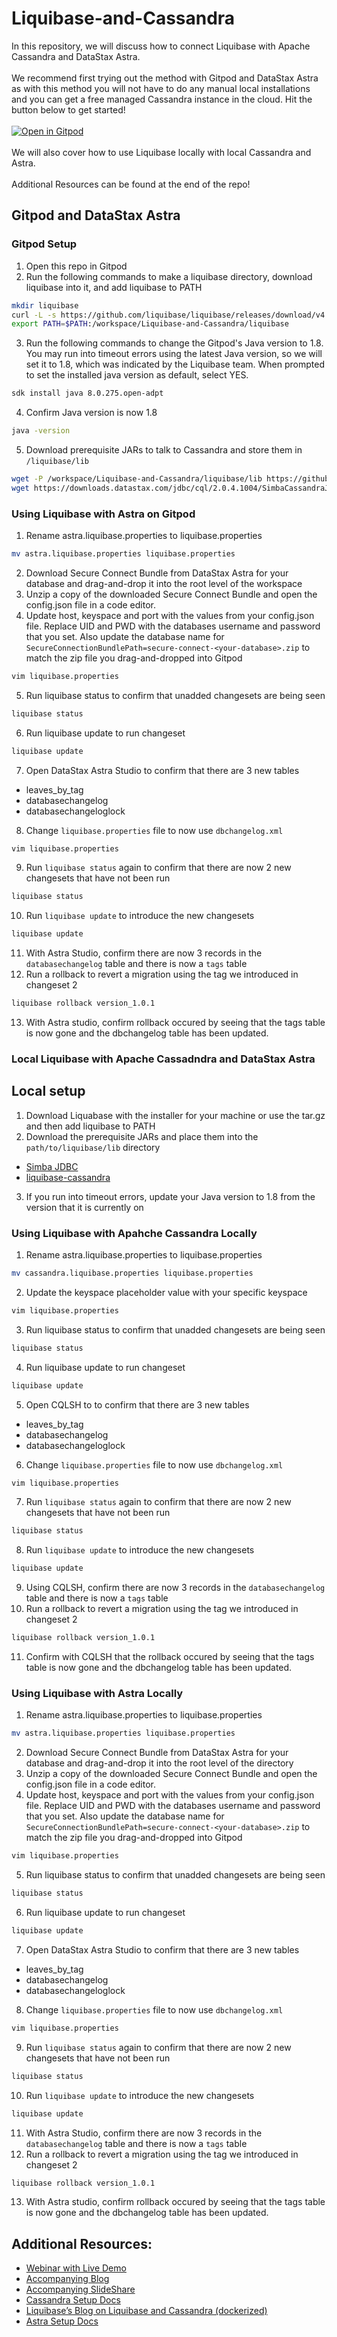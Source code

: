 # Liquibase-and-Cassandra
In this repository, we will discuss how to connect Liquibase with Apache Cassandra and DataStax Astra.
</br>
</br>
We recommend first trying out the method with Gitpod and DataStax Astra as with this method you will not have to do any manual local installations and you can get a free managed Cassandra instance in the cloud. Hit the button below to get started!
</br>
</br>
[![Open in Gitpod](https://gitpod.io/button/open-in-gitpod.svg)](https://gitpod.io/#https://github.com/adp8ke/Liquibase-and-Cassandra) 
</br>
</br>
We will also cover how to use Liquibase locally with local Cassandra and Astra. 
</br>
</br>
Additional Resources can be found at the end of the repo!
## Gitpod and DataStax Astra
### Gitpod Setup
1. Open this repo in Gitpod
2. Run the following commands to make a liquibase directory, download liquibase into it, and add liquibase to PATH
```bash
mkdir liquibase
curl -L -s https://github.com/liquibase/liquibase/releases/download/v4.2.2/liquibase-4.2.2.tar.gz | tar xvz -C /workspace/Liquibase-and-Cassandra/liquibase
export PATH=$PATH:/workspace/Liquibase-and-Cassandra/liquibase
```
3. Run the following commands to change the Gitpod's Java version to 1.8. You may run into timeout errors using the latest Java version, so we will set it to 1.8, which was indicated by the Liquibase team. When prompted to set the installed java version as default, select YES. 
```bash
sdk install java 8.0.275.open-adpt
```
4. Confirm Java version is now 1.8
```bash
java -version
```
5. Download prerequisite JARs to talk to Cassandra and store them in `/liquibase/lib`
```bash
wget -P /workspace/Liquibase-and-Cassandra/liquibase/lib https://github.com/liquibase/liquibase-cassandra/releases/download/liquibase-cassandra-4.2.2/liquibase-cassandra-4.2.2.jar
wget https://downloads.datastax.com/jdbc/cql/2.0.4.1004/SimbaCassandraJDBC42-2.0.4.1004.zip && unzip SimbaCassandraJDBC42-2.0.4.1004.zip -d /workspace/Liquibase-and-Cassandra/liquibase/lib && rm SimbaCassandraJDBC42-2.0.4.1004.zip
```
### Using Liquibase with Astra on Gitpod
1. Rename astra.liquibase.properties to liquibase.properties
```bash
mv astra.liquibase.properties liquibase.properties
```
2. Download Secure Connect Bundle from DataStax Astra for your database and drag-and-drop it into the root level of the workspace
3. Unzip a copy of the downloaded Secure Connect Bundle and open the config.json file in a code editor.
4. Update host, keyspace and port with the values from your config.json file. Replace UID and PWD with the databases username and password that you set. Also update the database name for `SecureConnectionBundlePath=secure-connect-<your-database>.zip` to match the zip file you drag-and-dropped into Gitpod
```bash
vim liquibase.properties
```
5. Run liquibase status to confirm that unadded changesets are being seen
```bash
liquibase status
```
6. Run liquibase update to run changeset
```bash
liquibase update
```
7. Open DataStax Astra Studio to confirm that there are 3 new tables
- leaves_by_tag
- databasechangelog
- databasechangeloglock
8. Change `liquibase.properties` file to now use `dbchangelog.xml`
```bash
vim liquibase.properties
```
9. Run `liquibase status` again to confirm that there are now 2 new changesets that have not been run
```bash
liquibase status
```
10. Run `liquibase update` to introduce the new changesets
```bash
liquibase update
```
11. With Astra Studio, confirm there are now 3 records in the `databasechangelog` table and there is now a `tags` table
12. Run a rollback to revert a migration using the tag we introduced in changeset 2
```bash
liquibase rollback version_1.0.1
```
13. With Astra studio, confirm rollback occured by seeing that the tags table is now gone and the dbchangelog table has been updated.

### Local Liquibase with Apache Cassadndra and DataStax Astra
## Local setup
1. Download Liquabase with the installer for your machine or use the tar.gz and then add liquibase to PATH
2. Download the prerequisite JARs and place them into the `path/to/liquibase/lib` directory
- [Simba JDBC](https://downloads.datastax.com/#odbc-jdbc-drivers)
- [liquibase-cassandra](https://github.com/liquibase/liquibase-cassandra/releases/)
3. If you run into timeout errors, update your Java version to 1.8 from the version that it is currently on

### Using Liquibase with Apahche Cassandra Locally
1. Rename astra.liquibase.properties to liquibase.properties
```bash
mv cassandra.liquibase.properties liquibase.properties
```
2. Update the keyspace placeholder value with your specific keyspace
```bash
vim liquibase.properties
```
3. Run liquibase status to confirm that unadded changesets are being seen
```bash
liquibase status
```
4. Run liquibase update to run changeset
```bash
liquibase update
```
5. Open CQLSH to to confirm that there are 3 new tables
- leaves_by_tag
- databasechangelog
- databasechangeloglock
6. Change `liquibase.properties` file to now use `dbchangelog.xml`
```bash
vim liquibase.properties
```
7. Run `liquibase status` again to confirm that there are now 2 new changesets that have not been run
```bash
liquibase status
```
8. Run `liquibase update` to introduce the new changesets
```bash
liquibase update
```
9. Using CQLSH, confirm there are now 3 records in the `databasechangelog` table and there is now a `tags` table
10. Run a rollback to revert a migration using the tag we introduced in changeset 2
```bash
liquibase rollback version_1.0.1
```
11. Confirm with CQLSH that the rollback occured by seeing that the tags table is now gone and the dbchangelog table has been updated.

### Using Liquibase with Astra Locally
1. Rename astra.liquibase.properties to liquibase.properties
```bash
mv astra.liquibase.properties liquibase.properties
```
2. Download Secure Connect Bundle from DataStax Astra for your database and drag-and-drop it into the root level of the directory
3. Unzip a copy of the downloaded Secure Connect Bundle and open the config.json file in a code editor.
4. Update host, keyspace and port with the values from your config.json file. Replace UID and PWD with the databases username and password that you set. Also update the database name for `SecureConnectionBundlePath=secure-connect-<your-database>.zip` to match the zip file you drag-and-dropped into Gitpod
```bash
vim liquibase.properties
```
5. Run liquibase status to confirm that unadded changesets are being seen
```bash
liquibase status
```
6. Run liquibase update to run changeset
```bash
liquibase update
```
7. Open DataStax Astra Studio to confirm that there are 3 new tables
- leaves_by_tag
- databasechangelog
- databasechangeloglock
8. Change `liquibase.properties` file to now use `dbchangelog.xml`
```bash
vim liquibase.properties
```
9. Run `liquibase status` again to confirm that there are now 2 new changesets that have not been run
```bash
liquibase status
```
10. Run `liquibase update` to introduce the new changesets
```bash
liquibase update
```
11. With Astra Studio, confirm there are now 3 records in the `databasechangelog` table and there is now a `tags` table
12. Run a rollback to revert a migration using the tag we introduced in changeset 2
```bash
liquibase rollback version_1.0.1
```
13. With Astra studio, confirm rollback occured by seeing that the tags table is now gone and the dbchangelog table has been updated.

## Additional Resources:
- [Webinar with Live Demo](https://youtu.be/okPTMB6B_Rw)
- [Accompanying Blog](https://blog.anant.us/apache-cassandra-lunch-34-liquibase-and-cassandra/)
- [Accompanying SlideShare](https://www.slideshare.net/AnantCorp/apache-cassandra-lunch-34-liquibase-and-cassandra)
- [Cassandra Setup Docs](https://docs.liquibase.com/workflows/database-setup-tutorials/cassandra.html?Highlight=cassandra)
- [Liquibase’s Blog on Liquibase and Cassandra (dockerized)](https://www.liquibase.org/blog/running-liquibase-apache-cassandra)
- [Astra Setup Docs](https://docs.liquibase.com/workflows/database-setup-tutorials/cassandra-astra.html?Highlight=cassandra)
